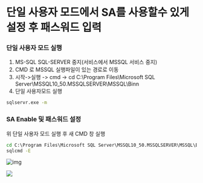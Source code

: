 # 단일 사용자 모드에서 SA를 사용할수 있게 설정 후 패스워드 입력
### 단일 사용자 모드 실행
1. MS-SQL  SQL-SERVER 중지(서비스에서 MSSQL 서비스 중지)
2. CMD 로 MSSQL 실행파일이 있는 경로로 이동
3. 시작->실행 -> cmd -> cd C:\Program Files\Microsoft SQL Server\MSSQL10_50.MSSQLSERVER\MSSQL\Binn
4. 단일 사용자모드 실행
```cmd
sqlservr.exe -m
```

### SA Enable 및 패스워드 설정
위 단일 사용자 모드 실행 후 새 CMD 창 실행
```cmd
cd C:\Program Files\Microsoft SQL Server\MSSQL10_50.MSSQLSERVER\MSSQL\Binn
sqlcmd -E
```

![img]("sql-quri_3.jpg")

<img src="./img/sql-quri_3.jpg">






   

